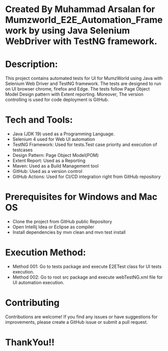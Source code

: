 # Created By Muhammad Arsalan for Mumzworld_E2E_Automation_Framework by using Java Selenium WebDriver with TestNG framework.
# Description:
This project contains automated tests for UI for MumzWorld using Java with Selenium Web Driver and TestNG framework. 
The tests are designed to run on UI browser chrome, firefox and Edge.
The tests follow Page Object Model Design pattern with Extent reporting. Moreover, The version controlling is used for code deployment is GitHub.


# Tech and Tools:

* Java (JDK 19) used as a Programming Language.
* Selenium 4 used for Web UI automation
* TestNG Framework: Used for tests.Test case priority and execution of testcases
* Design Pattern: Page Object Model(POM)
* Extent Report: Used as a Reporting
* Maven: Used as a Build Management tool
* GitHub: Used as a version control
* GitHub Actions: Used for CI/CD integration right from GitHub repository 


# Prerequisites for Windows and Mac OS

* Clone the project from GitHub public Repository
* Open Intellij Idea or Eclipse as compiler
* Install dependencies by mvn clean and mvn test install

# Execution Method:

* Method 001: Go to tests package and execute E2ETest class for UI tests execution.
* Method 002: Go to root src package and execute webTestNG.xml file for UI automation execution.



# Contributing
Contributions are welcome! If you find any issues or have suggestions for improvements, please create a GitHub issue or submit a pull request.

# ThankYou!!
